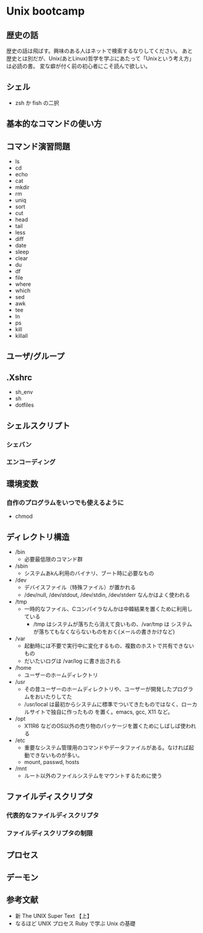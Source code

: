 # Unix bootcamp

## 歴史の話

歴史の話は飛ばす。興味のある人はネットで検索するなりしてください。
あと歴史とは別だが、Unix(あとLinux)哲学を学ぶにあたって「Unixという考え方」は必読の書。
変な癖が付く前の初心者にこそ読んで欲しい。

## シェル

* zsh か fish の二択

## 基本的なコマンドの使い方

## コマンド演習問題

* ls
* cd
* echo
* cat
* mkdir
* rm
* uniq
* sort
* cut
* head
* tail
* less
* diff
* date
* sleep
* clear
* du
* df
* file
* where
* which
* sed
* awk
* tee
* ln
* ps
* kill
* killall

## ユーザ/グループ

## .Xshrc

* sh_env
* sh
* dotfiles

## シェルスクリプト
### シェバン
### エンコーディング

## 環境変数
### 自作のプログラムをいつでも使えるように

* chmod

## ディレクトリ構造

* /bin
  * 必要最低限のコマンド群
* /sbin
  * システムあkん利用のバイナリ、ブート時に必要なもの
* /dev
  * デバイスファイル（特殊ファイル）が置かれる
  * /dev/null, /dev/stdout, /dev/stdin, /dev/stderr なんかはよく使われる
* /tmp
  * 一時的なファイル、Cコンパイラなんかは中韓結果を置くために利用している
    * /tmp はシステムが落ちたら消えて良いもの、/var/tmp は システムが落ちてもなくならないものをおく(メールの書きかけなど)
* /var
  * 起動時には不要で実行中に変化するもの、複数のホストで共有できないもの
  * だいたいログは /var/log に書き出される
* /home
  * ユーザーのホームディレクトリ
* /usr
  * その昔ユーザーのホームディレクトリや、ユーザーが開発したプログラムをおいたりしてた
  * /usr/local は最初からシステムに標準でついてきたものではなく、ローカルサイトで独自に作ったもの を置く。emacs, gcc, X11 など。
* /opt
  * X11R6 などのOS以外の売り物のパッケージを置くためにしばしば使われる
* /etc
  * 重要なシステム管理用のコマンドやデータファイルがある。なければ起動できないものが多い。
  * mount, passwd, hosts
* /mnt
  * ルート以外のファイルシステムをマウントするために使う

## ファイルディスクリプタ
### 代表的なファイルディスクリプタ
### ファイルディスクリプタの制限

## プロセス

## デーモン

## 参考文献

* 新 The UNIX Super Text 【上】
* なるほど UNIX プロセス Ruby で学ぶ Unix の基礎
